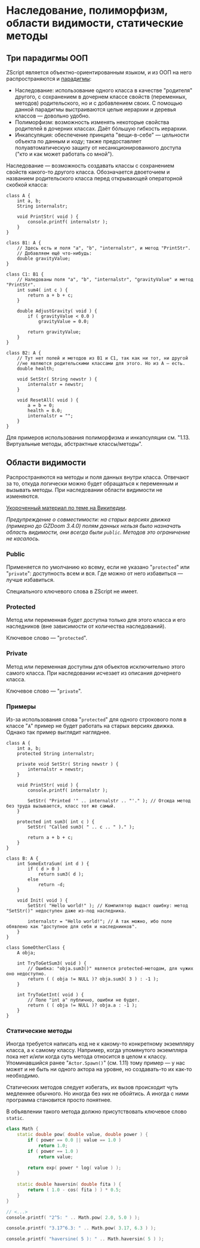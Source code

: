 # Наследование, полиморфизм, области видимости, статические методы

## Три парадигмы ООП

ZScript является объектно-ориентированным языком, и из ООП на него распространяются и [парадигмы](https://www.insight-it.ru/theory/2008/tri-osnovnyx-komponenta-paradigmy-obektno-orientirovannogo-programmirovaniya/):

* Наследование: использование одного класса в качестве "родителя" другого, с сохранением в дочернем классе свойств (переменных, методов) родительского, но и с добавлением своих. С помощью данной парадигмы выстраиваются целые иерархии и деревья классов — довольно удобно.
* Полиморфизм: возможность изменять некоторые свойства родителей в дочерних классах. Даёт бóльшую гибкость иерархии.
* Инкапсуляция: обеспечение принципа "вещи-в-себе" — цельности объекта по данным и коду; также предоставляет полуавтоматическую защиту от несанкционированного доступа ("кто и как может работать со мной").

Наследование — возможность создавать классы с сохранением свойств какого-то другого класса. Обозначается двоеточием и названием родительского класса перед открывающей операторной скобкой класса:

```Csharp
class A {
    int a, b;
    String internalstr;

    void PrintStr( void ) {
        console.printf( internalstr );
    }
}

class B1: A {
    // Здесь есть и поля "a", "b", "internalstr", и метод "PrintStr".
    // Добавляем ещё что-нибудь:
    double gravityValue;
}

class C1: B1 {
    // Наледованы поля "a", "b", "internalstr", "gravityValue" и метод "PrintStr".
    int sum4( int c ) {
        return a + b + c;
    }

    double AdjustGravity( void ) {
        if ( gravityValue < 0.0 )
            gravityValue = 0.0;

        return gravityValue;
    }
}

class B2: A {
    // Тут нет полей и методов из B1 и C1, так как ни тот, ни другой 
    //не являются родительскими классами для этого. Но из A — есть.
    double health;

    void SetStr( String newstr ) {
        internalstr = newstr;
    }

    void ResetAll( void ) {
        a = b = 0;
        health = 0.0;
        internalstr = "";
    }
}
```

Для примеров использования полиморфизма и инкапсуляции см. "1.13. Виртуальные методы, абстрактные классы/методы".



## Области видимости

Распространяются на методы и поля данных внутри класса. Отвечают за то, откуда логически можно будет обращаться к переменным и вызывать методы. При наследовании области видимости не изменяются.

[Укороченный материал по теме на Википедии](https://ru.wikipedia.org/wiki/%D0%9E%D0%B1%D0%BB%D0%B0%D1%81%D1%82%D1%8C_%D0%B2%D0%B8%D0%B4%D0%B8%D0%BC%D0%BE%D1%81%D1%82%D0%B8#%D0%A2%D0%B8%D0%BF%D1%8B_%D0%BE%D0%B1%D0%BB%D0%B0%D1%81%D1%82%D0%B8_%D0%B2%D0%B8%D0%B4%D0%B8%D0%BC%D0%BE%D1%81%D1%82%D0%B8).

_Предупреждение о совместимости: на старых версиях движка (примерно до GZDoom 3.4.0) полям данных нельзя было назначать область видимости, они всегда были `public`. Методов это ограничение не касалось._

### Public

Применяется по умолчанию ко всему, если не указано "`protected`" или "`private`": доступность всем и вся. Где можно от него избавиться — лучше избавиться.

Специального ключевого слова в ZScript не имеет.

### Protected

Метод или переменная будет доступна только для этого класса и его наследников (вне зависимости от количества наследований).

Ключевое слово — "`protected`".

### Private

Метод или переменная доступны для объектов исключительно этого самого класса. При наследовании исчезает из описания дочернего класса.

Ключевое слово — "`private`".

### Примеры

Из-за использования слова "`protected`" для одного строкового поля в классе "`A`" пример не будет работать на старых версиях движка. Однако так пример выглядит нагляднее.

```Csharp
class A {
    int a, b;
    protected String internalstr;

    private void SetStr( String newstr ) {
        internalstr = newstr;
    }

    void PrintStr( void ) {
        console.printf( internalstr );

        SetStr( "Printed '" .. internalstr .. "'." ); // Отсюда метод без труда вызывается, класс тот же самый.
    }

    protected int sum3( int c ) {
        SetStr( "Called sum3( " .. c .. " )." );

        return a + b + c;
    }
}

class B: A {
    int SomeExtraSum( int d ) {
        if ( d > 0 )
            return sum3( d );
        else
            return -d;
    }

    void Init( void ) {
        SetStr( "Hello world!" ); // Компилятор выдаст ошибку: метод "SetStr()" недоступен даже из-под наследника.

        internalstr = "Hello world!"; // А так можно, ибо поле обявлено как "доступное для себя и наследнииков".
    }
}

class SomeOtherClass {
    A obja;

    int TryToGetSum3( void ) {
        // Ошибка: "obja.sum3()" является protected-методом, для чужих оно недоступно.
        return ( ( obja != NULL )? obja.sum3( 3 ) : -1 );
    }

    int TryToGetInt( void ) {
        // Поле "int a" публично, ошибки не будет.
        return ( ( obja != NULL )? obja.a : -1 );
    }
}
```

### Статические методы

Иногда требуется написать код не к какому-то конкретному экземпляру класса, а к самому классу. Например, когда упомянутого экземпляра пока нет и/или когда суть метода относится в целом к классу. Упоминавшийся ранее "`Actor.Spawn()`" (см. 1.11) тому пример — у нас может и не быть ни одного актора на уровне, но создавать-то их как-то необходимо.

Статических методов следует избегать, их вызов происходит чуть медленнее обычного. Но иногда без них не обойтись. А иногда с ними программа становится просто понятнее.

В объявлении такого метода должно присутствовать ключевое слово `static`.

```CPP
class Math {
    static double pow( double value, double power ) {
    	if ( power == 0.0 || value == 1.0 )
    		return 1.0;
    	if ( power == 1.0 )
    		return value;

    	return exp( power * log( value ) );
    }
    
    static double haversin( double fita ) {
    	return ( 1.0 - cos( fita ) ) * 0.5;
    }
}

// <...>
console.printf( "2^5: " .. Math.pow( 2.0, 5.0 ) );

console.printf( "3.17^6.3: " .. Math.pow( 3.17, 6.3 ) );

console.printf( "haversine( 5 ): " .. Math.haversin( 5 ) );
```

